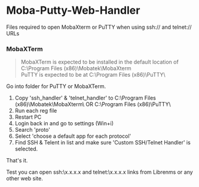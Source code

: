 # Moba-Putty-Web-Handler
Files required to open MobaXterm or PuTTY when using ssh:// and telnet:// URLs

### MobaXTerm

> MobaXTerm is expected to be installed in the default location of C:\Program Files (x86)\Mobatek\MobaXterm\
> PuTTY is expected to be at C:\Program Files (x86)\PuTTY\

Go into folder for PuTTY or MobaXTerm.

1. Copy 'ssh_handler' & 'telnet_handler' to C:\Program Files (x86)\Mobatek\MobaXterm\ OR C:\Program Files (x86)\PuTTY\
2. Run each reg file
3. Restart PC
4. Login back in and go to settings (Win+i)
5. Search 'proto'
6. Select 'choose a default app for each protocol'
7. Find SSH & Telent in list and make sure 'Custom SSH/Telnet Handler' is selected.


That's it.

Test you can open ssh:\\x.x.x.x and telnet:\\x.x.x.x links from Librenms or any other web site.
